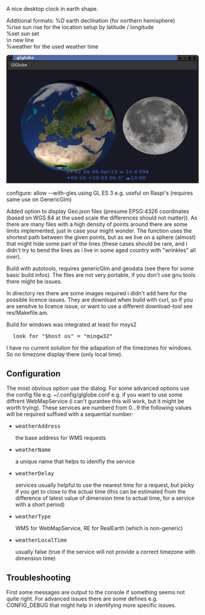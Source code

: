 A nice desktop clock in earth shape.

Additional formats:
%D earth declination (for northern hemisphere)<br>
%rise sun rise for the location setup by latitude / longitude<br>
%set sun set<br>
\n new line<br>
%weather for the used weather time<br>

![Glglobe](glglobe.png "glglobe")

configure:
     allow --with-gles using GL ES 3 e.g. useful on Raspi's (requires same use on GenericGlm)

Added option to display Geo.json files (presume EPSG:4326 coordinates (based on WGS 84 at the used scale the differences should not matter)).
As there are many files with a high density of points around there are some limits implemented, just in case your might wonder.
The function uses the shortest path between the given points,
but as we live on a sphere (almost) that might hide some part of the lines (these cases should be rare,
and i didn't try to bend the lines as i live in some aged country with "wrinkles" all over).


Build with autotools, requires genericGlm and geodata
(see there for some basic build infos).
The files are not very portable, if you don't use gnu tools there might be issues.

In directory res there are some images required i didn't add here for the possible licence issues.
They are download when build with curl, so if you are sensitve to licence issue, or want to use a different download-tool see res/Makefile.am.

Build for windows was integrated at least for msys2<br>
<pre>
  look for "$host_os" = "mingw32"
</pre>
I have no current solution for the adapation of the timezones for windows.
So no timezone display there (only local time).

## Configuration

The most obvious option use the dialog.
For some advanced options use the config file e.g. ~/.config/glglobe.conf
e.g. if you want to use some diffrent WebMapService (i can't gurantee this will work, but it might be worth trying).
These services are numberd from 0...9 the following values will be required suffixed with a sequential number:

<ul>
  <li>
    <pre>weatherAddress</pre> the base address for WMS requests
  </li>
  <li>
    <pre>weatherName</pre> a unique name that helps to idenifiy the service
  </li>
  <li>
    <pre>weatherDelay</pre> services usually helpful to use the nearest time for a request, but picky if you get to close to the actual time (this can be estimated from the difference of latest value of dimension time to actual time, for a service with a short period)
  </li>
  <li>
    <pre>weatherType</pre> WMS for WebMapService, RE for RealEarth (which is non-generic)
  </li>
  <li>
    <pre>weatherLocalTime</pre> usually false (true if the service will not provide a correct timezone with dimension time)
  </li>
</ul>


## Troubleshooting

First some messages are output to the console if something seems not quite right.
For advanced issues there are some defines e.g. CONFIG_DEBUG that might help in identifying more specific issues.
